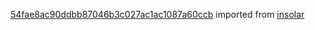 [54fae8ac90ddbb87046b3c027ac1ac1087a60ccb](https://github.com/insolar/insolar/commit/54fae8ac90ddbb87046b3c027ac1ac1087a60ccb) imported from [insolar](https://github.com/insolar/insolar)
